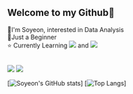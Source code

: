 ## Welcome to my Github👋

🎈I'm Soyeon, interested in Data Analysis   
🌱Just a Beginner   
⭐ Currently Learning
<img src="https://img.shields.io/badge/Python-3776AB?style=flat-square&logo=Python&logoColor=white"/></a> and 
<img src="https://img.shields.io/badge/R-276DC3?style=flat-square&logo=R&logoColor=white"/></a>



</br>
<a href="mailto:syyang@sookmyung.ac.kr" target="_blank"><img src="https://img.shields.io/badge/Gmail-EA4335?style=flat-square&logo=Gmail&logoColor=white"/></a>
<a href="https://velog.io/@xoyeon" target="_blank"><img src="https://img.shields.io/badge/Velog-20c997?style=flat-square&logo=Vimeo&logoColor=white"/></a>


[![Soyeon's GitHub stats](https://github-readme-stats.vercel.app/api?username=xoyeon&show_icons=true&theme=buefy)]
[![Top Langs](https://github-readme-stats.vercel.app/api/top-langs/?username=xoyeon&langs_count=5&theme=buefy&layout=compact)]
